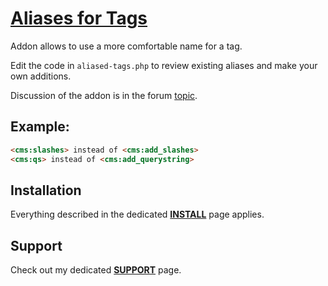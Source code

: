 # [Aliases for Tags](https://github.com/trendoman/Tweakus-Dilectus/tree/main/anton.cms%40ya.ru__tags-aliased)

Addon allows to use a more comfortable name for a tag.

Edit the code in `aliased-tags.php` to review existing aliases and make your own additions.

Discussion of the addon is in the forum [topic](https://www.couchcms.com/forum/viewtopic.php?f=3&t=12536).

## Example:

```html
<cms:slashes> instead of <cms:add_slashes>
<cms:qs> instead of <cms:add_querystring>
```

## Installation

Everything described in the dedicated [**INSTALL**](/INSTALL.md) page applies.

## Support

Check out my dedicated [**SUPPORT**](/SUPPORT.md) page.
